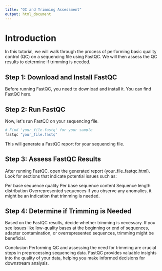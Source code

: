 ```yaml
---
title: "QC and Trimming Assessment"
output: html_document
---
```


# Introduction

In this tutorial, we will walk through the process of performing basic quality control (QC) on a sequencing file using FastQC. We will then assess the QC results to determine if trimming is needed.

## Step 1: Download and Install FastQC
Before running FastQC, you need to download and install it. You can find FastQC here.

## Step 2: Run FastQC
Now, let's run FastQC on your sequencing file.

  ```bash
# Find 'your_file.fastq' for your sample
fastqc "your_file.fastq"
```
This will generate a FastQC report for your sequencing file.

## Step 3: Assess FastQC Results
After running FastQC, open the generated report (your_file_fastqc.html). Look for sections that indicate potential issues such as:

Per base sequence quality
Per base sequence content
Sequence length distribution
Overrepresented sequences
If you observe any anomalies, it might be an indication that trimming is needed.

## Step 4: Determine if Trimming is Needed
Based on the FastQC results, decide whether trimming is necessary. If you see issues like low-quality bases at the beginning or end of sequences, adapter contamination, or overrepresented sequences, trimming might be beneficial.

Conclusion
Performing QC and assessing the need for trimming are crucial steps in preprocessing sequencing data. FastQC provides valuable insights into the quality of your data, helping you make informed decisions for downstream analysis.
